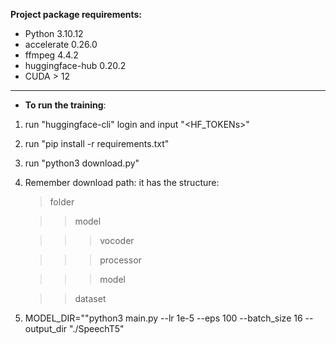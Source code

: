 
**Project package requirements:**
   * Python 3.10.12
   * accelerate 0.26.0
   * ffmpeg 4.4.2
   * huggingface-hub 0.20.2
   * CUDA > 12
---
+ **To run the training**:
1. run "huggingface-cli" login and input "<HF_TOKENs>"
2. run "pip install -r requirements.txt"
3. run "python3 download.py"
4. Remember download path: it has the structure:
   
   > folder
   
   >> model
   
   >>> vocoder
 
   >>> processor
   
   >>> model

   >> dataset
   
5. MODEL_DIR="<folder when running download.py>"python3 main.py --lr 1e-5 --eps 100 --batch_size 16 --output_dir "./SpeechT5"
